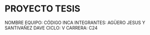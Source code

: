 # PROYECTO TESIS 

NOMBRE EQUIPO: CÓDIGO INCA
INTEGRANTES: AGÜERO JESUS Y SANTIVAÑEZ DAVE
CICLO: V 
CARRERA: C24 
